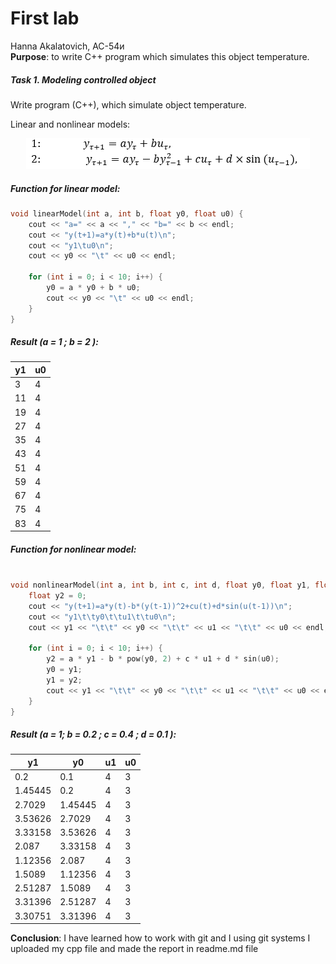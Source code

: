 # First lab
Hanna Akalatovich, AC-54и\
**Purpose**: to write C++ program which simulates this object temperature.
##### Task 1. Modeling controlled object

Write program (C++), which simulate object temperature.

Linear and nonlinear models:

<p align="center">
<img src="images/img2.png" alt="models">
</p>


##### Function for linear model:
```c++
void linearModel(int a, int b, float y0, float u0) {
	cout << "a=" << a << "," << "b=" << b << endl;
	cout << "y(t+1)=a*y(t)+b*u(t)\n";
	cout << "y1\tu0\n";
	cout << y0 << "\t" << u0 << endl;

	for (int i = 0; i < 10; i++) {
		y0 = a * y0 + b * u0;
		cout << y0 << "\t" << u0 << endl;
	}
}
```
##### Result (a = 1 ; b = 2 ):
y1 | u0  
---  | ---   
3 | 4  
11 | 4  
19 | 4  
27 | 4  
35 | 4  
43 | 4  
51 | 4  
59 | 4  
67 | 4  
75 | 4  
83 | 4 


##### Function for nonlinear model:
```c++

void nonlinearModel(int a, int b, int c, int d, float y0, float y1, float u0, float u1) {
	float y2 = 0;
	cout << "y(t+1)=a*y(t)-b*(y(t-1))^2+cu(t)+d*sin(u(t-1))\n";
	cout << "y1\t\ty0\t\tu1\t\tu0\n";
	cout << y1 << "\t\t" << y0 << "\t\t" << u1 << "\t\t" << u0 << endl;

	for (int i = 0; i < 10; i++) {
		y2 = a * y1 - b * pow(y0, 2) + c * u1 + d * sin(u0);
		y0 = y1;
		y1 = y2;
		cout << y1 << "\t\t" << y0 << "\t\t" << u1 << "\t\t" << u0 << endl;
	}
}
```

##### Result (a = 1; b = 0.2 ; c = 0.4 ; d = 0.1 ):
y1  |            y0         |     u1    |          u0
---  | ---| ---  | --- 
0.2        |     0.1        |     4          |     3
1.45445     |    0.2        |     4         |      3
2.7029      |    1.45445    |     4         |      3
3.53626     |    2.7029     |     4        |       3
3.33158     |    3.53626    |     4        |       3
2.087       |    3.33158    |     4        |       3
1.12356    |     2.087     |      4         |      3
1.5089      |    1.12356   |      4       |        3
2.51287    |     1.5089     |     4        |       3
3.31396    |     2.51287    |     4        |       3
3.30751    |     3.31396     |    4        |       3


**Conclusion**: I have learned how to work with git and I using git systems I uploaded my cpp file and made the report in readme.md file

